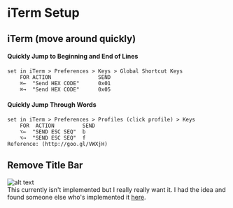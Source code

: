 iTerm Setup
===========


iTerm (move around quickly)
---------------------------

#### Quickly Jump to Beginning and End of Lines
```
set in iTerm > Preferences > Keys > Global Shortcut Keys
    FOR ACTION               SEND
    ⌘←  "Send HEX CODE"      0x01
    ⌘→  "Send HEX CODE"      0x05
```

#### Quickly Jump Through Words
```
set in iTerm > Preferences > Profiles (click profile) > Keys
    FOR  ACTION         SEND
    ⌥←  "SEND ESC SEQ"  b
    ⌥→  "SEND ESC SEQ"  f
Reference: (http://goo.gl/VWXjH)
```

Remove Title Bar
----------------
![alt text](http://imgur.com/a29cbIb.png "Title")  
This currently isn't implemented but I really really want it.  I had the idea and found someone else who's implemented it  [here](https://tuananh.org/2015/01/11/a-minimal-iterm2-setup/).
